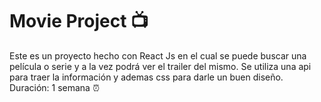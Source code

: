 # Movie Project 📺

Este es un proyecto hecho con React Js en el cual se puede buscar una película o serie y a la vez podrá ver el trailer del mismo. Se utiliza una api para traer la información y ademas css para darle un buen diseño.
Duración: 1 semana ⏰

